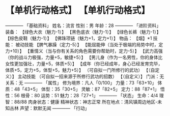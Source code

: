 # 【单机行动格式】 【单机行动格式】
————
「基础资料」
姓名：流言
性别：男
年龄：28
————
「进阶资料」
装备：
【绿色大衣（魅力-1）】
【黑色底衣（魅力-1）】
【绿色长裤（魅力-1）】
【棕色皮鞋（魅力-1）】
【佛珠项链（魅力+1，定力+1）】
物品：
【烟】*1
技能：
被动技能
【脾气暴躁（定力-5）】
【能屈能伸（当处于极端的局势中时，定力+10）】
【重情义（当与你有关系的角色需要你帮助时，定力-5）】
【武力高强（你的战斗力极强，力量+5，敏捷+5）】
【男儿身（作为一名男性，你的身体比女性更加强壮，力量+5，体质+5）】
【成年（你已经成年，身心已经发育完毕，体质+5，定力+5，体型+5，魅力+5）】
（可自拟一门所修行的武功）
【（自定义）】
主动技能
（可自拟一招来源于所修行武功的招数）
【（自定义）】
门派：无
关系：无
————
「属性」
修为境界：凡人「0/100」
力量：73「63+10」
体质：48「43+5」
体型：35「30+5」
灵敏：87「82+5」
定力：88「87+1」
悟性：56
根骨：80
运势：51
魅力：28「27+1」
————
「状态」
生命：4/4
理智：88/88
肉身状态：健康
精神状态：神志正常
所在地点：清风镇周边地区-未知丛林
声望：默默无闻
————
「行动」